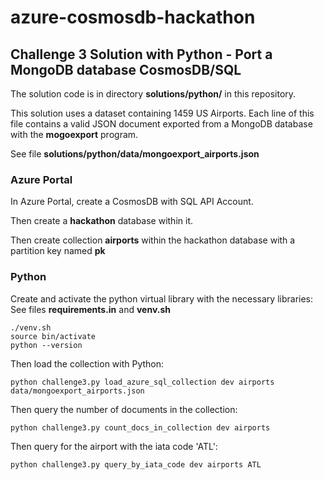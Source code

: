 # azure-cosmosdb-hackathon

## Challenge 3 Solution with Python - Port a MongoDB database CosmosDB/SQL

The solution code is in directory **solutions/python/** in this repository.

This solution uses a dataset containing 1459 US Airports.  Each line of this
file contains a valid JSON document exported from a MongoDB database with the 
**mogoexport** program.

See file **solutions/python/data/mongoexport_airports.json**


### Azure Portal

In Azure Portal, create a CosmosDB with SQL API Account.

Then create a **hackathon** database within it.

Then create collection **airports** within the hackathon database
with a partition key named **pk**

### Python

Create and activate the python virtual library with the necessary libraries:
See files **requirements.in** and **venv.sh**
```
./venv.sh
source bin/activate
python --version
```

Then load the collection with Python:
```
python challenge3.py load_azure_sql_collection dev airports data/mongoexport_airports.json
```

Then query the number of documents in the collection:
```
python challenge3.py count_docs_in_collection dev airports
```

Then query for the airport with the iata code 'ATL':
```
python challenge3.py query_by_iata_code dev airports ATL
```
